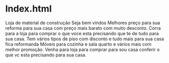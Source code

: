 # Index.html
Loja de material de construção
Seja bem vindos
  Melhores preço para sua reforma para sua casa com preço mais barato com muito desconto.
  Corra para a loja para comprar o que voce esta precisando que te de tudo para sua casa. 
 Tem vários tipos de piso com disconto e tudo mais para sua casa fica reformanda
  Móveis para cozinha e sala quarto e vários mais com melhor promoção.
  Venha para loja para comprar para sou casa conferir o que vc esta precisando para sua casa.

